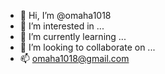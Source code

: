- 👋 Hi, I’m @omaha1018
- 👀 I’m interested in ...
- 🌱 I’m currently learning ...
- 💞️ I’m looking to collaborate on ...
- 📫   omaha1018@gmail.com

<!---
omaha1018/omaha1018 is a ✨ special ✨ repository because its `README.md` (this file) appears on your GitHub profile.
You can click the Preview link to take a look at your changes.
--->
